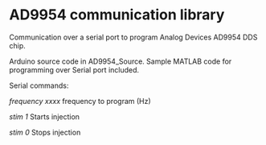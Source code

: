# AD9954 communication library

Communication over a serial port to program Analog Devices AD9954 DDS chip.

Arduino source code in AD9954_Source.
Sample MATLAB code for programming over Serial port included.

Serial commands:

  _frequency xxxx_      frequency to program (Hz)

  _stim 1_              Starts injection
  
  _stim 0_              Stops injection

